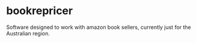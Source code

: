 # bookrepricer
Software designed to work with amazon book sellers, currently just for the Australian region.
